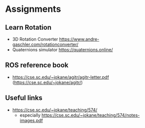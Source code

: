 # Assignments

## Learn Rotation

* 3D Rotation Converter
https://www.andre-gaschler.com/rotationconverter/
*  Quaternions simulator 
https://quaternions.online/

## ROS reference book

* https://cse.sc.edu/~jokane/agitr/agitr-letter.pdf
(https://cse.sc.edu/~jokane/agitr/)

## Useful links

* https://cse.sc.edu/~jokane/teaching/574/
  * especially https://cse.sc.edu/~jokane/teaching/574/notes-images.pdf
